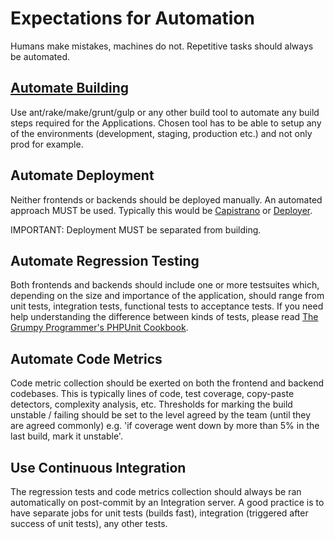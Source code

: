 # Expectations for Automation

Humans make mistakes, machines do not. Repetitive tasks should always be
automated.

## [Automate Building](/automation/building.md)

Use ant/rake/make/grunt/gulp or any other build tool to automate any build steps
required for the Applications. Chosen tool has to be able to setup any of
the environments (development, staging, production etc.) and not only prod for
example.

## Automate Deployment

Neither frontends or backends should be deployed manually. An automated approach
MUST be used. Typically this would be [Capistrano](http://capistranorb.com/) or
[Deployer](http://deployer.org/).

IMPORTANT: Deployment MUST be separated from building.

## Automate Regression Testing

Both frontends and backends should include one or more testsuites which,
depending on the size and importance of the application, should range from unit
tests, integration tests, functional tests to acceptance tests. If you need help
understanding the difference between kinds of tests, please read
[The Grumpy Programmer's PHPUnit Cookbook](https://leanpub.com/grumpy-phpunit).

## Automate Code Metrics

Code metric collection should be exerted on both the frontend and backend
codebases. This is typically lines of code, test coverage, copy-paste detectors,
complexity analysis, etc. Thresholds for marking the build unstable / failing
should be set to the level agreed by the team (until they are agreed commonly)
e.g. 'if coverage went down by more than 5% in the last build, mark it unstable'.

## Use Continuous Integration

The regression tests and code metrics collection should always be ran
automatically on post-commit by an Integration server. A good practice is to
have separate jobs for unit tests (builds fast), integration (triggered after
success of unit tests), any other tests.
